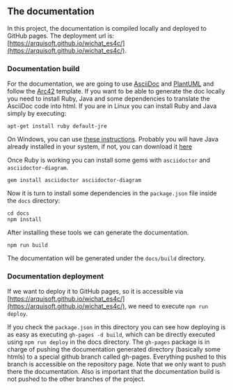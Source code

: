 ## The documentation
In this project, the documentation is compiled locally and deployed to GitHub pages.
The deployment url is: [https://arquisoft.github.io/wichat_es4c/](https://arquisoft.github.io/wichat_es4c/).

### Documentation build
For the documentation, we are going to use [AsciiDoc](https://asciidoc.org/) and [PlantUML](https://plantuml.com) and follow the [Arc42](https://github.com/arc42/arc42-template) template. If you want to be able to generate the doc locally you need to install Ruby, Java and some dependencies to translate the AsciiDoc code into html. If you are in Linux you can install Ruby and Java simply by executing:

```shell
apt-get install ruby default-jre
```

On Windows, you can use [these instructions](https://www.ruby-lang.org/en/documentation/installation). Probably you will have Java already installed in your system, if not, you can download it [here](https://www.oracle.com/es/java/technologies/javase/javase8-archive-downloads.html)

Once Ruby is working you can install some gems with `asciidoctor` and `asciidoctor-diagram`.

```shell
gem install asciidoctor asciidoctor-diagram
```

Now it is turn to install some dependencies in the `package.json` file inside the `docs` directory:

```shell
cd docs
npm install
```
After installing these tools we can generate the documentation.
```shell
npm run build
```
The documentation will be generated under the `docs/build` directory. 

### Documentation deployment
If we want to deploy it to GitHub pages, so it is accessible via [https://arquisoft.github.io/wichat_es4c/](https://arquisoft.github.io/wichat_es4c/), we need to execute `npm run deploy`.

If you check the `package.json` in this directory you can see how deploying is as easy as executing `gh-pages -d build`, which can be directly executed using `npm run deploy` in the docs directory. The `gh-pages` package is in charge of pushing the documentation generated directory (basically some htmls) to a special github branch called gh-pages. Everything pushed to this branch is accessible on the repository page. Note that we only want to push there the documentation. Also is important that the documentation build is not pushed to the other branches of the project.